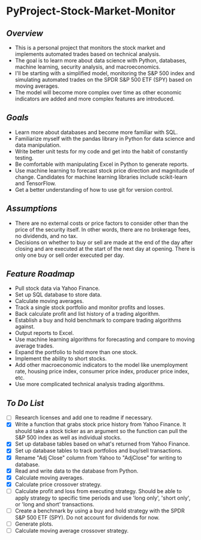 # PyProject-Stock-Market-Monitor
## *Overview*
- This is a personal project that monitors the stock market and implements automated trades based on technical analysis.
- The goal is to learn more about data science with Python, databases, machine learning, security analysis, and macroeconomics.
- I'll be starting with a simplified model, monitoring the S&P 500 index and simulating automated trades on the SPDR S&P 500 ETF (SPY) based on moving averages.
- The model will become more complex over time as other economic indicators are added and more complex features are introduced.

## *Goals*
- Learn more about databases and become more familiar with SQL.
- Familiarize myself with the pandas library in Python for data science and data manipulation.
- Write better unit tests for my code and get into the habit of constantly testing.
- Be comfortable with manipulating Excel in Python to generate reports.
- Use machine learning to forecast stock price direction and magnitude of change. Candidates for machine learning libraries include scikit-learn and TensorFlow.
- Get a better understanding of how to use git for version control.

## *Assumptions*
- There are no external costs or price factors to consider other than the price of the security itself. In other words, there are no brokerage fees, no dividends, and no tax.
- Decisions on whether to buy or sell are made at the end of the day after closing and are executed at the start of the next day at opening. There is only one buy or sell order executed per day.

## *Feature Roadmap*
- Pull stock data via Yahoo Finance.
- Set up SQL database to store data.
- Calculate moving averages.
- Track a single stock portfolio and monitor profits and losses.
- Back calculate profit and list history of a trading algorithm.
- Establish a buy and hold benchmark to compare trading algorithms against.
- Output reports to Excel.
- Use machine learning algorithms for forecasting and compare to moving average trades.
- Expand the portfolio to hold more than one stock.
- Implement the ability to short stocks.
- Add other macroeconomic indicators to the model like unemployment rate, housing price index, consumer price index, producer price index, etc.
- Use more complicated technical analysis trading algorithms.

## *To Do List*
- [ ] Research licenses and add one to readme if necessary.
- [x] Write a function that grabs stock price history from Yahoo Finance. It should take a stock ticker as an argument so the function can pull the S&P 500 index as well as individual stocks.
- [x] Set up database tables based on what's returned from Yahoo Finance.
- [x] Set up database tables to track portfolios and buy/sell transactions.
- [x] Rename "Adj Close" column from Yahoo to "AdjClose" for writing to database.
- [x] Read and write data to the database from Python.
- [x] Calculate moving averages.
- [x] Calculate price crossover strategy.
- [ ] Calculate profit and loss from executing strategy. Should be able to apply strategy to specific time periods and use 'long only', 'short only', or 'long and short' transactions.
- [ ] Create a benchmark by using a buy and hold strategy with the SPDR S&P 500 ETF (SPY). Do not account for dividends for now.
- [ ] Generate plots.
- [ ] Calculate moving average crossover strategy.
